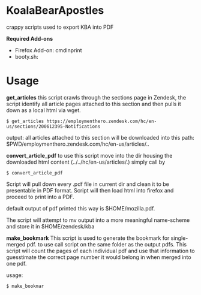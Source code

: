 # KoalaBearApostles
crappy scripts used to export KBA into PDF

**Required Add-ons**
* Firefox Add-on: cmdlnprint
* booty.sh: 

# Usage

**get_articles**
this script crawls through the sections page in Zendesk, the script identify all article pages attached to this section and then pulls it down as a local html via wget.

```
$ get_articles https://employmenthero.zendesk.com/hc/en-us/sections/200612395-Notifications
```

output: all articles attached to this section will be downloaded into this path: $PWD/employmenthero.zendesk.com/hc/en-us/articles/..

**convert_article_pdf**
to use this script move into the dir housing the downloaded html content (../../hc/en-us/articles/.)
simply call by

```
$ convert_article_pdf
```

Script will pull down every .pdf file in current dir and clean it to be presentable in PDF format. Script will then load html into firefox and proceed to print into a PDF.

default output of pdf printed this way is $HOME/mozilla.pdf.

The script will attempt to mv output into a more meaningful name-scheme and store it in $HOME/zendesk/kba

**make_bookmark**
This script is used to generate the bookmark for single-merged pdf.
to use call script on the same folder as the output pdfs.
This script will count the pages of each individual pdf and use that information to guesstimate the correct page number it would belong in when merged into one pdf.

usage:

```
$ make_bookmar
```
